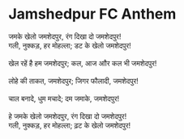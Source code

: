 # Jamshedpur FC Anthem
जमके खेलो जमशेदपुर, रंग दिखा दो जमशेदपुर!\
गली, नुक्कड़, हर मोहल्ला; डट के खेलो जमशेदपुर!\
\
खेल रहें है हम जमशेदपुर; कल, आज आौर कल भी जमशेदपुर!\
\
लोहे की ताकत, जमशेदपुर; जिगर फौलादी, जमशेदपुर!\
\
चाल बनादे, धुम मचादे; दम जमाके, जमशेदपुर!\
\
हे जमके खेलो जमशेदपुर, रंग दिखा दो जमशेदपुर!\
गली, नुक्कड़, हर मोहल्ला; ढ़ट के खेलो जमशेदपुर!

